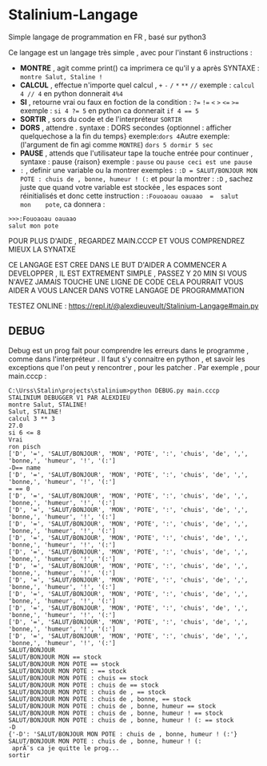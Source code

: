 # Stalinium-Langage
Simple langage de programmation en FR , basé sur python3 

Ce langage est un langage très simple , avec pour l'instant 6 instructions :

- **MONTRE** , agit comme print() ca imprimera ce qu'il y a après SYNTAXE : ```montre Salut, Staline !```
- **CALCUL** , effectue n'importe quel calcul , ```+``` ```-```  ```/``` ```*``` ```**``` ```//``` exemple : ```calcul 4 // 4``` en python donnerait ```4%4```
- **SI** , retourne vrai ou faux en foction de la condition : ```?=``` ```!=``` ```<``` ```>``` ```<=``` ```>=``` exemple : ```si 4 ?= 5``` en python ca donnerait ```if 4 == 5```
- **SORTIR** , sors du code et de l'interpréteur ```SORTIR```
- **DORS** , attendre .  syntaxe : DORS secondes {optionnel : afficher quelquechose a la fin du temps} exemple:``` dors 4 ```Autre exemple: (l'argument de fin agi comme ```MONTRE```) ```dors 5 dormir 5 sec```
- **PAUSE** , attends que l'utilisateur tape la touche entrée pour continuer , syntaxe : pause {raison} exemple : ```pause``` ou ```pause ceci est une pause```
- ```:``` , definir une variable ou la montrer exemples : ```:D = SALUT/BONJOUR MON POTE : chuis de , bonne, humeur ! (:``` et pour la montrer : ```:D``` , sachez juste que quand votre variable est stockée , les espaces sont réinitialisés et donc cette instruction : ```:Fouoaoau oauaao  =  salut      mon    pote```, ca donnera : 
```
>>>:Fouoaoau oauaao
salut mon pote
```
POUR PLUS D'AIDE , REGARDEZ MAIN.CCCP ET VOUS COMPRENDREZ MIEUX LA SYNATXE

CE LANGAGE EST CREE DANS LE BUT D'AIDER A COMMENCER A DEVELOPPER , IL EST EXTREMENT SIMPLE , PASSEZ Y 20 MIN SI VOUS N'AVEZ JAMAIS TOUCHE UNE LIGNE DE CODE CELA POURRAIT VOUS AIDER A VOUS LANCER DANS VOTRE LANGAGE DE PROGRAMMATION

TESTEZ ONLINE : https://repl.it/@alexdieuveult/Stalinium-Langage#main.py

## DEBUG

Debug est un prog fait pour comprendre les erreurs dans le programme , comme dans l'interpréteur . Il faut s'y connaitre en python , et savoir les exceptions que l'on peut y rencontrer , pour les patcher . 
Par exemple , pour main.cccp :
```
C:\Urss\Stalin\projects\stalinium>python DEBUG.py main.cccp
STALINIUM DEBUGGER V1 PAR ALEXDIEU
montre Salut, STALINE!
Salut, STALINE!
calcul 3 ** 3
27.0
si 6 <= 8
Vrai
ron pisch
['D', '=', 'SALUT/BONJOUR', 'MON', 'POTE', ':', 'chuis', 'de', ',', 'bonne,', 'humeur', '!', '(:']
-D== name
['D', '=', 'SALUT/BONJOUR', 'MON', 'POTE', ':', 'chuis', 'de', ',', 'bonne,', 'humeur', '!', '(:']
= == 0
['D', '=', 'SALUT/BONJOUR', 'MON', 'POTE', ':', 'chuis', 'de', ',', 'bonne,', 'humeur', '!', '(:']
['D', '=', 'SALUT/BONJOUR', 'MON', 'POTE', ':', 'chuis', 'de', ',', 'bonne,', 'humeur', '!', '(:']
['D', '=', 'SALUT/BONJOUR', 'MON', 'POTE', ':', 'chuis', 'de', ',', 'bonne,', 'humeur', '!', '(:']
['D', '=', 'SALUT/BONJOUR', 'MON', 'POTE', ':', 'chuis', 'de', ',', 'bonne,', 'humeur', '!', '(:']
['D', '=', 'SALUT/BONJOUR', 'MON', 'POTE', ':', 'chuis', 'de', ',', 'bonne,', 'humeur', '!', '(:']
['D', '=', 'SALUT/BONJOUR', 'MON', 'POTE', ':', 'chuis', 'de', ',', 'bonne,', 'humeur', '!', '(:']
['D', '=', 'SALUT/BONJOUR', 'MON', 'POTE', ':', 'chuis', 'de', ',', 'bonne,', 'humeur', '!', '(:']
['D', '=', 'SALUT/BONJOUR', 'MON', 'POTE', ':', 'chuis', 'de', ',', 'bonne,', 'humeur', '!', '(:']
['D', '=', 'SALUT/BONJOUR', 'MON', 'POTE', ':', 'chuis', 'de', ',', 'bonne,', 'humeur', '!', '(:']
['D', '=', 'SALUT/BONJOUR', 'MON', 'POTE', ':', 'chuis', 'de', ',', 'bonne,', 'humeur', '!', '(:']
['D', '=', 'SALUT/BONJOUR', 'MON', 'POTE', ':', 'chuis', 'de', ',', 'bonne,', 'humeur', '!', '(:']
SALUT/BONJOUR
SALUT/BONJOUR MON == stock
SALUT/BONJOUR MON POTE == stock
SALUT/BONJOUR MON POTE : == stock
SALUT/BONJOUR MON POTE : chuis == stock
SALUT/BONJOUR MON POTE : chuis de == stock
SALUT/BONJOUR MON POTE : chuis de , == stock
SALUT/BONJOUR MON POTE : chuis de , bonne, == stock
SALUT/BONJOUR MON POTE : chuis de , bonne, humeur == stock
SALUT/BONJOUR MON POTE : chuis de , bonne, humeur ! == stock
SALUT/BONJOUR MON POTE : chuis de , bonne, humeur ! (: == stock
-D
{'-D': 'SALUT/BONJOUR MON POTE : chuis de , bonne, humeur ! (:'}
SALUT/BONJOUR MON POTE : chuis de , bonne, humeur ! (:
 aprÃ¨s ca je quitte le prog...
sortir
```
